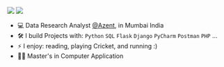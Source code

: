 [<img src="https://img.shields.io/badge/linkedin-%230077B5.svg?&style=for-the-badge&logo=linkedin&logoColor=white" />](https://www.linkedin.com/in/sameer-jha-820445190/)
[<img src="https://img.shields.io/badge/Twitter-1DA1F2?style=for-the-badge&logo=twitter&logoColor=white" />](https://twitter.com/SameerJ29006383)


- :computer: Data Research Analyst [@Azent](https://www.azent.com/), in Mumbai India
- :hammer_and_wrench: I build Projects with: `Python` `SQL` `Flask` `Django` `PyCharm` `Postman` `PHP` ...
- ⚡ I enjoy: reading, playing Cricket, and running :) 
- :student: Master's in Computer Application
